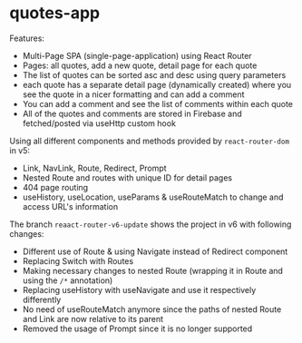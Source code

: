 # quotes-app

Features:
* Multi-Page SPA (single-page-application) using React Router
* Pages: all quotes, add a new quote, detail page for each quote
* The list of quotes can be sorted asc and desc using query parameters
* each quote has a separate detail page (dynamically created) where you see the quote in a nicer formatting and can add a comment
* You can add a comment and see the list of comments within each quote
* All of the quotes and comments are stored in Firebase and fetched/posted via useHttp custom hook

Using all different components and methods provided by `react-router-dom` in v5:
* Link, NavLink, Route, Redirect, Prompt
* Nested Route and routes with unique ID for detail pages
* 404 page routing
* useHistory, useLocation, useParams & useRouteMatch to change and access URL's information

The branch `reaact-router-v6-update` shows the project in v6 with following changes:
* Different use of Route & using Navigate instead of Redirect component
* Replacing Switch with Routes
* Making necessary changes to nested Route (wrapping it in Route and using the `/*` annotation)
* Replacing useHistory with useNavigate and use it respectively differently
* No need of useRouteMatch anymore since the paths of nested Route and Link are now relative to its parent
* Removed the usage of Prompt since it is no longer supported

